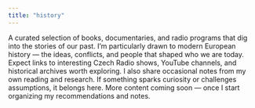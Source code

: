```yaml
---
title: "history"
---
```


A curated selection of books, documentaries, and radio programs that dig into the stories of our past.
I’m particularly drawn to modern European history — the ideas, conflicts, and people that shaped who we are today.
Expect links to interesting Czech Radio shows, YouTube channels, and historical archives worth exploring.
I also share occasional notes from my own reading and research.
If something sparks curiosity or challenges assumptions, it belongs here.
More content coming soon — once I start organizing my recommendations and notes.